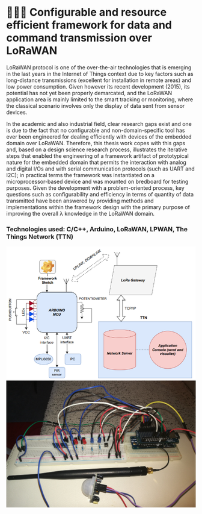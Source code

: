 # 👨🏻‍🎓 Configurable and resource efficient framework for data and command transmission over LoRaWAN

LoRaWAN protocol is one of the over-the-air technologies that is emerging in the last years in the Internet of Things context due to key factors such as long-distance transmissions (excellent for installation in remote areas) and low power consumption.
Given however its recent development (2015), its potential has not yet been properly demarcated, and the LoRaWAN application area is mainly limited to the smart tracking or monitoring, where the classical scenario involves only the display of data sent from sensor devices.

In the academic and also industrial field, clear research gaps exist and one is due to the fact that no configurable and non-domain-specific tool has ever been engineered for dealing efficiently with devices of the embedded domain over LoRaWAN.
Therefore, this thesis work copes with this gaps and, based on a design science research process, illustrates the iterative steps that enabled the engineering of a framework artifact of prototypical nature for the embedded domain that permits the interaction with analog and
digital I/Os and with serial communication protocols (such as UART and I2C); in practical terms the framework was instantiated on a microprocessor-based device and was mounted on bredboard for testing purposes. Given the development with a problem-oriented process, key
questions such as configurability and efficiency in terms of quantity of data transmitted have been answered by providing methods and implementations within the framework design with the primary purpose of improving the overall λ knowledge in the LoRaWAN domain.

### Technologies used: C/C++, Arduino, LoRaWAN, LPWAN, The Things Network (TTN)

![Alt text](Architecture.png)
![Alt text](bredboard.jpg)
